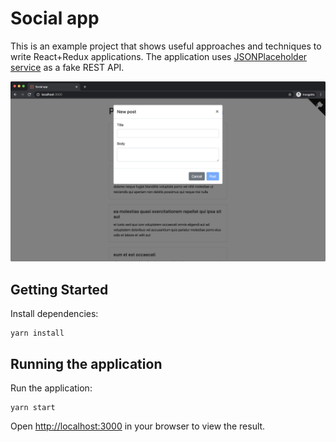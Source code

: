 # Social app

This is an example project that shows useful approaches and techniques to write React+Redux applications.
The application uses [JSONPlaceholder service](https://jsonplaceholder.typicode.com/) as a fake REST API.

![Screenshot](screenshots/screenshot.png)

## Getting Started

Install dependencies:

```
yarn install
```

## Running the application

Run the application:

```
yarn start
```

Open [http://localhost:3000](http://localhost:3000) in your browser to view the result.
